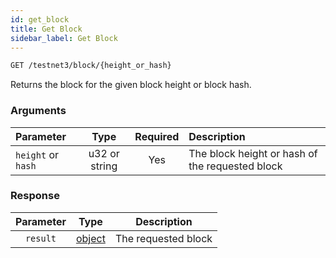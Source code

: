 ```yaml
---
id: get_block
title: Get Block
sidebar_label: Get Block
---
```


```bash title=ENDPOINT
GET /testnet3/block/{height_or_hash}
```

Returns the block for the given block height or block hash.

### Arguments

| Parameter         |     Type      | Required | Description                                     |
|:------------------|:-------------:|:--------:|:------------------------------------------------|
| `height` or `hash` | u32 or string |   Yes    | The block height or hash of the requested block |


### Response

| Parameter |                 Type                  |     Description     |
|:---------:|:-------------------------------------:|:-------------------:|
| `result`  | [object](../../concepts/05_blocks.md) | The requested block |

